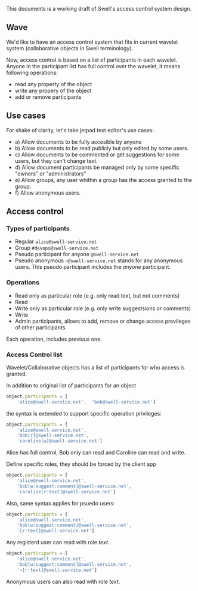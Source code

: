This documents is a working draft of Swell's access control system design.

## Wave

We'd like to have an access control system that fits in current wavelet system (collaborative objects in Swell terminology).

Now, access control is based on a list of participants in each
wavelet. Anyone in the participant list has full control over
the wavelet, it means following operations:

- read any property of the object
- write any propery of the object
- add or remove participants

## Use cases


For shake of clarity, let's take jetpad text editor's use cases:

- a) Allow documents to be fully accesible by anyone
- b) Allow documents to be read publicly but only edited by some users.
- c) Allow documents to be commented or get suggestions for some users, but they can't change text.
- d) Allow document participants be managed only by some specific "owners" or "administrators"
- e) Allow groups, any user whithin a group has the access granted to the group.
- f) Allow anonymous users.

## Access control

### Types of participants

* Regular `alice@swell-service.net`
* Group `#devops@swell-service.net`
* Pseudo participant for anyone `@swell-service.net`
* Pseudo anonymous `~@swell-service.net` stands for any anonymous users. This pseudo participant includes the *anyone* participant.

### Operations


* Read only as particular role (e.g. only read text, but not comments)
* Read
* Write only as particular role (e.g. only write suggestsions or comments)
* Write
* Admin participants, allows to add, remove or change access previleges of other participants.

Each operation, includes previous one.

### Access Control list

Wavelet/Collaborative objects has a list of participants for who access is granted.


In addition to original list of participants for an object

```js
object.participants = [ 
    'alice@swell-service.net',  'bob@swell-service.net']
```

the syntax is extended to support specific operation privileges:

```js
object.participants = [ 
    'alice@swell-service.net',  
    'bob[r]@swell-service.net',
    'caroline[w]@swell-service.net']
```

Alice has full control, Bob only can read and Caroline can read and write.

Define specific roles, they should be forced by the client app

```js
object.participants = [ 
    'alice@swell-service.net',  
    'bob[w:suggest:comment]@swell-service.net',
    'caroline[r:text]@swell-service.net']
```

Also, same syntax applies for psuedo users:

```js
object.participants = [ 
    'alice@swell-service.net',  
    'bob[w:suggest:comment]@swell-service.net',
    '[r:text]@swell-service.net']
```

Any registerd user can read with role *text*.

```js
object.participants = [ 
    'alice@swell-service.net',  
    'bob[w:suggest:comment]@swell-service.net',
    '~[r:text]@swell-service.net']
```
Anonymous users can also read with role *text*.